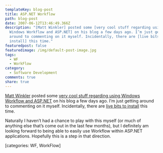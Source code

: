 ```yaml
---
templateKey: blog-post
title: ASP.NET Workflow
path: blog-post
date: 2007-06-12T13:46:49.366Z
description: "[Matt Winkler] posted some [very cool stuff regarding using
  Windows Workflow and ASP.NET] on his blog a few days ago. I’m just getting
  around to commenting on it myself. Incidentally, there are [live bits to
  install] this time."
featuredpost: false
featuredimage: /img/default-post-image.jpg
tags:
  - WF
  - WorkFlow
category:
  - Software Development
comments: true
share: true
---
```

<!--StartFragment-->

[Matt Winkler](http://blogs.msdn.com/mwinkle) posted some [very cool stuff regarding using Windows Workflow and ASP.NET](http://blogs.msdn.com/mwinkle/archive/2007/06/07/introducing-the-pageflow-sample.aspx) on his blog a few days ago. I’m just getting around to commenting on it myself. Incidentally, there are [live bits to install](http://go.microsoft.com/?linkid=6923851) this time.

Naturally I haven’t had a chance to play with this myself (or much of anything else that’s come out in the last few months), but I definitely am looking forward to being able to easily use Workflow within ASP.NET applications. Hopefully this is a step in that direction.

\[categories: WF, WorkFlow]

<!--EndFragment-->